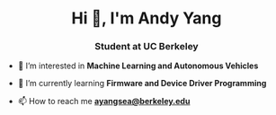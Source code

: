 <h1 align="center">Hi 👋, I'm Andy Yang</h1>
<h3 align="center">Student at UC Berkeley</h3>

- 🔭 I’m interested in **Machine Learning and Autonomous Vehicles**

- 🌱 I’m currently learning **Firmware and Device Driver Programming**

- 📫 How to reach me **ayangsea@berkeley.edu**
